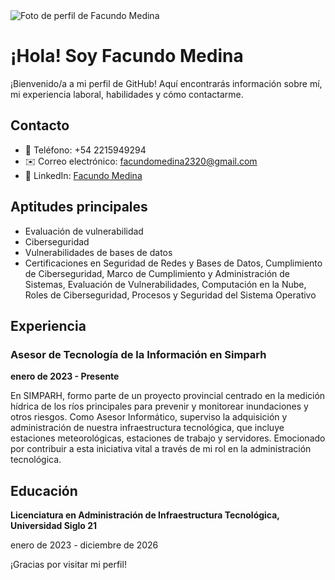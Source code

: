 <!DOCTYPE html>
<html lang="es">
<head>
  <meta charset="UTF-8">
  <meta name="viewport" content="width=device-width, initial-scale=1.0">

</head>
<body>

<div class="container">
  <img src="https://hips.hearstapps.com/es.h-cdn.co/fotoes/images/cinefilia/que-tienes-de-ron-weasley/120274313-1-esl-ES/Que-tienes-de-Ron-Weasley.jpg?crop=1xw:0.5xh;center,top&resize=1024:*" alt="Foto de perfil de Facundo Medina" class="profile-img">
  <h1>¡Hola! Soy Facundo Medina</h1>
  <p>¡Bienvenido/a a mi perfil de GitHub! Aquí encontrarás información sobre mí, mi experiencia laboral, habilidades y cómo contactarme.</p>
  
  <h2>Contacto</h2>
  <ul>
    <li>📱 Teléfono: +54 2215949294</li>
    <li>✉️ Correo electrónico: <a href="mailto:facundomedina2320@gmail.com">facundomedina2320@gmail.com</a></li>
    <li>💼 LinkedIn: <a href="https://www.linkedin.com/in/facundomedina-832b8a274/">Facundo Medina</a></li>
  </ul>

  <h2>Aptitudes principales</h2>
  <ul>
    <li>Evaluación de vulnerabilidad</li>
    <li>Ciberseguridad</li>
    <li>Vulnerabilidades de bases de datos</li>
    <li>Certificaciones en Seguridad de Redes y Bases de Datos, Cumplimiento de Ciberseguridad, Marco de Cumplimiento y Administración de Sistemas, Evaluación de Vulnerabilidades, Computación en la Nube, Roles de Ciberseguridad, Procesos y Seguridad del Sistema Operativo</li>
  </ul>

  <h2>Experiencia</h2>
  <h3>Asesor de Tecnología de la Información en Simparh</h3>
  <p><strong>enero de 2023 - Presente </strong></p>
  <p>En SIMPARH, formo parte de un proyecto provincial centrado en la medición hídrica de los ríos principales para prevenir y monitorear inundaciones y otros riesgos. Como Asesor Informático, superviso la adquisición y administración de nuestra infraestructura tecnológica, que incluye estaciones meteorológicas, estaciones de trabajo y servidores. Emocionado por contribuir a esta iniciativa vital a través de mi rol en la administración tecnológica.</p>


  <h2>Educación</h2>
  <p><strong>Licenciatura en Administración de Infraestructura Tecnológica, Universidad Siglo 21</strong></p>
  <p>enero de 2023 - diciembre de 2026</p>

  <p>¡Gracias por visitar mi perfil!</p>
</div>

</body>
</html>
